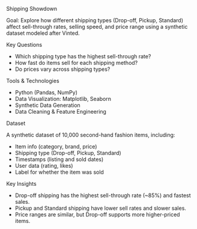 Shipping Showdown

Goal: Explore how different shipping types (Drop-off, Pickup, Standard) affect sell-through rates, selling speed, and price range using a synthetic dataset modeled after Vinted.

Key Questions
* Which shipping type has the highest sell-through rate?
* How fast do items sell for each shipping method?
* Do prices vary across shipping types?

Tools & Technologies
* Python (Pandas, NumPy)
* Data Visualization: Matplotlib, Seaborn
* Synthetic Data Generation
* Data Cleaning & Feature Engineering

Dataset

A synthetic dataset of 10,000 second-hand fashion items, including:
* Item info (category, brand, price)
* Shipping type (Drop-off, Pickup, Standard)
* Timestamps (listing and sold dates)
* User data (rating, likes)
* Label for whether the item was sold

Key Insights
*  Drop-off shipping has the highest sell-through rate (~85%) and fastest sales.
*  Pickup and  Standard shipping have lower sell rates and slower sales.
*  Price ranges are similar, but Drop-off supports more higher-priced items.


